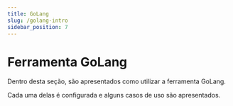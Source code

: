 ```yaml
---
title: GoLang
slug: /golang-intro
sidebar_position: 7
---
```


# Ferramenta GoLang

Dentro desta seção, são apresentados como utilizar a ferramenta GoLang.

Cada uma delas é configurada e alguns casos de uso são apresentados.